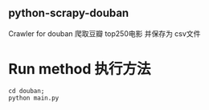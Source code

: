 ## python-scrapy-douban
Crawler for douban 爬取豆瓣 top250电影 并保存为 csv文件

# Run method 执行方法
```shell
cd douban;
python main.py
```
